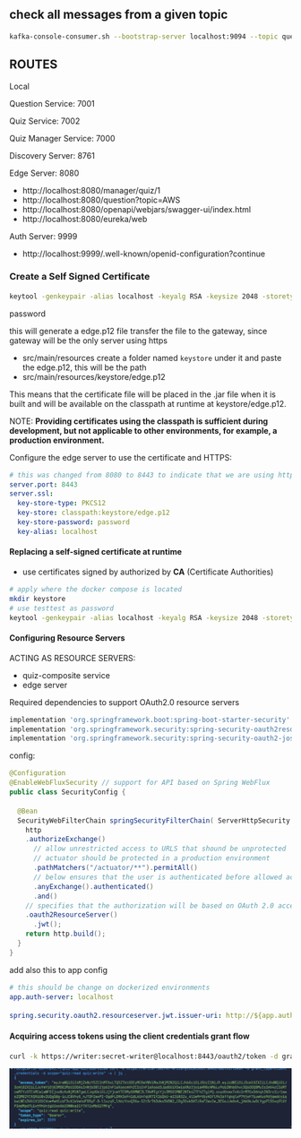 ## check all messages from a given topic
```bash
kafka-console-consumer.sh --bootstrap-server localhost:9094 --topic question-topic --from-beginning
```


## ROUTES
Local

Question Service: 7001

Quiz Service: 7002

Quiz Manager Service: 7000

Discovery Server: 8761

Edge Server: 8080

  - http://localhost:8080/manager/quiz/1
  - http://localhost:8080/question?topic=AWS
  - http://localhost:8080/openapi/webjars/swagger-ui/index.html
  - http://localhost:8080/eureka/web

Auth Server: 9999
  - http://localhost:9999/.well-known/openid-configuration?continue


### Create a Self Signed Certificate
```bash
keytool -genkeypair -alias localhost -keyalg RSA -keysize 2048 -storetype PKCS12 -keystore edge.p12 -validity 3650
```
password

this will generate a edge.p12 file
transfer the file to the gateway, since gateway will be the only server using https
 - src/main/resources
create a folder named `keystore` under it and paste the edge.p12, this will be the path
 - src/main/resources/keystore/edge.p12

This means that the certificate file will be placed in the .jar file when it is built and will be available on the classpath at runtime at keystore/edge.p12.

NOTE:
**Providing certificates using the classpath is sufficient during development, but not applicable to other environments, for example, a production environment.**

Configure the edge server to use the certificate and HTTPS:

```yaml
# this was changed from 8080 to 8443 to indicate that we are using https not http
server.port: 8443 
server.ssl:
  key-store-type: PKCS12 
  key-store: classpath:keystore/edge.p12 
  key-store-password: password 
  key-alias: localhost
```

#### Replacing a self-signed certificate at runtime
- use certificates signed by authorized by **CA** (Certificate Authorities)

```bash
# apply where the docker compose is located
mkdir keystore
# use testtest as password
keytool -genkeypair -alias localhost -keyalg RSA -keysize 2048 -storetype PKCS12 -keystore keystore/edge-test.p12 -validity 3650
```

#### Configuring Resource Servers

ACTING AS RESOURCE SERVERS:
  - quiz-composite service
  - edge server

Required dependencies to support OAuth2.0 resource servers

```groovy
implementation 'org.springframework.boot:spring-boot-starter-security' 
implementation 'org.springframework.security:spring-security-oauth2resource-server' 
implementation 'org.springframework.security:spring-security-oauth2-jose'
```

config:

```java
@Configuration
@EnableWebFluxSecurity // support for API based on Spring WebFlux
public class SecurityConfig {

  @Bean
  SecurityWebFilterChain springSecurityFilterChain( ServerHttpSecurity http) {
    http
    .authorizeExchange() 
      // allow unrestricted access to URLS that shound be unprotected
      // actuator should be protected in a production environment
      .pathMatchers("/actuator/**").permitAll()
      // below ensures that the user is authenticated before allowed acces to all other URLS
      .anyExchange().authenticated() 
      .and()
    // specifies that the authorization will be based on OAuth 2.0 access tokens encoded as JWTs
    .oauth2ResourceServer() 
      .jwt();
    return http.build(); 
  } 
}
```

add also this to app config

```yaml
# this should be change on dockerized environments
app.auth-server: localhost

spring.security.oauth2.resourceserver.jwt.issuer-uri: http://${app.authserver}:9999
```

#### Acquiring access tokens using the client credentials grant flow
```bash
curl -k https://writer:secret-writer@localhost:8443/oauth2/token -d grant_type=client_credentials -d scope="quiz:read quiz:write" -s | jq .
```
![Alt text](docs/screenshots/README/image.png)